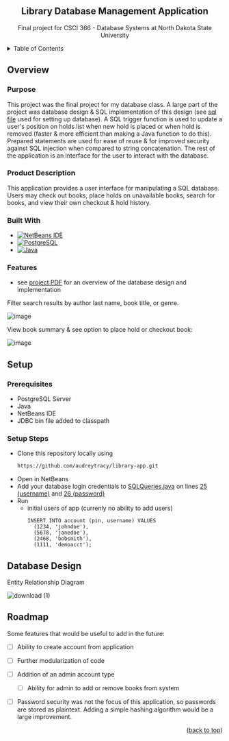 <a id="top"></a>

<div align="center">
    <h2 align="center">Library Database Management Application</h2>
    <p align="center"> Final project for CSCI 366 - Database Systems at North Dakota State University </p>
</div>

<details>
  <summary>Table of Contents</summary>
  <ol>
    <li>
      <a href="#overview">Overview</a>
      <ul>
        <li><a href="#purpose">Purpose</a></li>
        <li><a href="#product-description">Product Description</a></li>
        <li><a href="#built-with">Built With</a></li>
        <li><a href="#features">Features</a></li>
      </ul>
    </li>
    <li><a href="#setup">Setup</a></li>
    <ul>
        <li><a href="#purpose">Prereqs</a></li>
        <li><a href="#setup-steps">Setup Steps</a></li>
      </ul>
    <li><a href="#database-design">Database Design</a></li>
    <li><a href="#roadmap">Roadmap</a></li>
  </ol>
</details>


## Overview

### Purpose

This project was the final project for my database class. A large part of the project was database design & SQL implementation of this design (see [sql file](https://github.com/audreytracy/library-app/blob/master/src/sql/test.sql) used for setting up database). A SQL trigger function is used to update a user's position on holds list when new hold is placed or when hold is removed (faster & more efficient than making a Java function to do this). Prepared statements are used for ease of reuse & for improved security against SQL injection when compared to string concatenation. The rest of the application is an interface for the user to interact with the database.

### Product Description

This application provides a user interface for manipulating a SQL database. Users may check out books, place holds on unavailable books, search for books, and view their own checkout & hold history. 

### Built With

* [![NetBeans IDE][NetBeans]][NetBeans-url]
* [![PostgreSQL][PostgreSQL]][PostgreSQL-url]
* [![Java][Java]][Java-url]

### Features

*  see [project PDF](https://github.com/audreytracy/library-app/blob/master/CSCI%20366%20Final%20Project.pdf) for an overview of the database design and implementation

Filter search results by author last name, book title, or genre.  

![image](https://github.com/user-attachments/assets/922e0b89-447c-4003-935c-a7eb412a8d65)

View book summary & see option to place hold or checkout book:  

![image](https://github.com/user-attachments/assets/3dbdfb10-71c4-4c56-9755-76be6a23e572)


## Setup

### Prerequisites

- PostgreSQL Server  
- Java  
- NetBeans IDE  
- JDBC bin file added to classpath  

### Setup Steps

*  Clone this repository locally using 
    ```sh
    https://github.com/audreytracy/library-app.git
    ```
*  Open in NetBeans
*  Add your database login credentials to [SQLQueries.java](https://github.com/audreytracy/library-app/blob/master/src/SQLQueries.java) on lines [25 (username)](https://github.com/audreytracy/library-app/blob/f55d9b0a9c300aae97aafc42cd1c1fa33dcedc2d/src/SQLQueries.java#L25) and [26 (password)](https://github.com/audreytracy/library-app/blob/f55d9b0a9c300aae97aafc42cd1c1fa33dcedc2d/src/SQLQueries.java#L26)
*  Run
    - initial users of app (currenly no ability to add users)
        ```
        INSERT INTO account (pin, username) VALUES
          (1234, 'johndoe'),
          (5678, 'janedoe'),
          (2468, 'bobsmith'),
          (1111, 'demoacct');
        ```

## Database Design

Entity Relationship Diagram  
  
![download (1)](https://github.com/user-attachments/assets/fe192ef7-f48a-4a4e-a7c4-f07194d06c13)


## Roadmap

Some features that would be useful to add in the future:  

- [ ] Ability to create account from application
- [ ] Further modularization of code
- [ ] Addition of an admin account type
    - [ ] Ability for admin to add or remove books from system
- [ ] Password security was not the focus of this application, so passwords are stored as plaintext. Adding a simple hashing algorithm would be a large improvement.


<p align="right">(<a href="#top">back to top</a>)</p>

[NetBeans]: https://img.shields.io/badge/NetBeans_IDE-a6073f?style=for-the-badge&logo=apachenetbeanside&logoColor=white
[NetBeans-url]: https://netbeans.apache.org/
[PostgreSQL]: https://img.shields.io/badge/PostgreSQL-4169E1?style=for-the-badge&logo=postgresql&logoColor=white
[PostgreSQL-url]: https://www.postgresql.org/
[Java]: https://img.shields.io/badge/Java-3a75af?style=for-the-badge&logo=coffeescript&logoColor=white
[Java-url]: https://www.java.com

